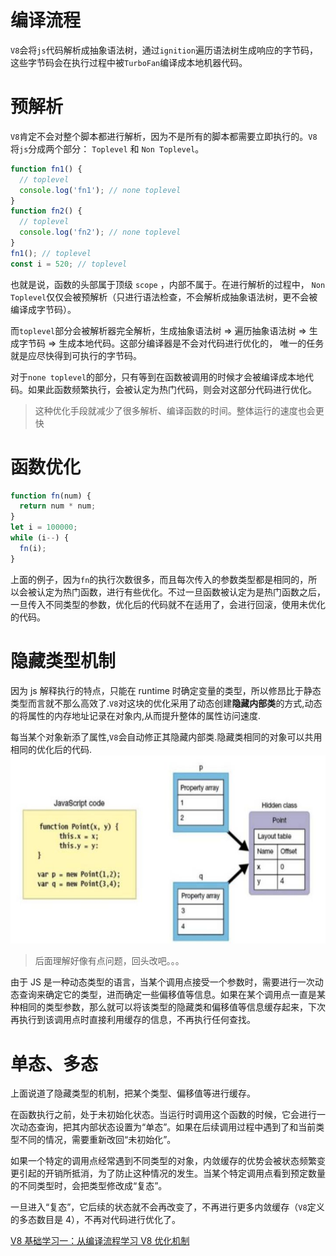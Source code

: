 # 编译流程

`V8`会将`js`代码解析成抽象语法树，通过`ignition`遍历语法树生成响应的字节码，这些字节码会在执行过程中被`TurboFan`编译成本地机器代码。

# 预解析

`V8`肯定不会对整个脚本都进行解析，因为不是所有的脚本都需要立即执行的。`V8`将`js`分成两个部分： `Toplevel` 和 `Non Toplevel`。

```js
function fn1() {
  // toplevel
  console.log('fn1'); // none toplevel
}
function fn2() {
  // toplevel
  console.log('fn2'); // none toplevel
}
fn1(); // toplevel
const i = 520; // toplevel
```

也就是说，函数的头部属于顶级 `scope` ，内部不属于。在进行解析的过程中， `Non Toplevel`仅仅会被预解析（只进行语法检查，不会解析成抽象语法树，更不会被编译成字节码）。

而`toplevel`部分会被解析器完全解析，生成抽象语法树 => 遍历抽象语法树 => 生成字节码 => 生成本地代码。这部分编译器是不会对代码进行优化的， 唯一的任务就是应尽快得到可执行的字节码。

对于`none toplevel`的部分，只有等到在函数被调用的时候才会被编译成本地代码。如果此函数频繁执行，会被认定为热门代码，则会对这部分代码进行优化。

> 这种优化手段就减少了很多解析、编译函数的时间。整体运行的速度也会更快

# 函数优化

```js
function fn(num) {
  return num * num;
}
let i = 100000;
while (i--) {
  fn(i);
}
```

上面的例子，因为`fn`的执行次数很多，而且每次传入的参数类型都是相同的，所以会被认定为热门函数，进行有些优化。不过一旦函数被认定为是热门函数之后，一旦传入不同类型的参数，优化后的代码就不在适用了，会进行回滚，使用未优化的代码。

# 隐藏类型机制

因为 js 解释执行的特点，只能在 runtime 时确定变量的类型，所以修昂比于静态类型而言就不那么高效了.`V8`对这块的优化采用了动态创建**隐藏内部类**的方式,动态的将属性的内存地址记录在对象内,从而提升整体的属性访问速度.

每当某个对象新添了属性,`V8`会自动修正其隐藏内部类.隐藏类相同的对象可以共用相同的优化后的代码.
![](./assets/hidden-class.jpg)

> 后面理解好像有点问题，回头改吧。。。

由于 JS 是一种动态类型的语言，当某个调用点接受一个参数时，需要进行一次动态查询来确定它的类型，进而确定一些偏移值等信息。如果在某个调用点一直是某种相同的类型参数，那么就可以将该类型的隐藏类和偏移值等信息缓存起来，下次再执行到该调用点时直接利用缓存的信息，不再执行任何查找。

# 单态、多态

上面说道了隐藏类型的机制，把某个类型、偏移值等进行缓存。

在函数执行之前，处于未初始化状态。当运行时调用这个函数的时候，它会进行一次动态查询，把其内部状态设置为“单态”。如果在后续调用过程中遇到了和当前类型不同的情况，需要重新改回“未初始化”。

如果一个特定的调用点经常遇到不同类型的对象，内敛缓存的优势会被状态频繁变更引起的开销所抵消，为了防止这种情况的发生。当某个特定调用点看到预定数量的不同类型时，会把类型修改成“复态”。

一旦进入“复态”，它后续的状态就不会再改变了，不再进行更多内敛缓存（`V8`定义的多态数目是 4），不再对代码进行优化了。

[V8 基础学习一：从编译流程学习 V8 优化机制](https://zhuanlan.zhihu.com/p/31828043)
